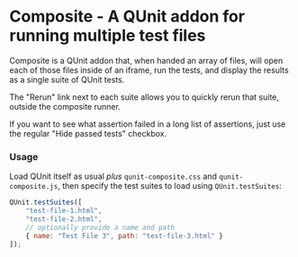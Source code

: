 Composite - A QUnit addon for running multiple test files
================================

Composite is a QUnit addon that, when handed an array of files, will
open each of those files inside of an iframe, run the tests, and
display the results as a single suite of QUnit tests.

The "Rerun" link next to each suite allows you to quickly rerun that suite,
outside the composite runner.

If you want to see what assertion failed in a long list of assertions,
just use the regular "Hide passed tests" checkbox.

### Usage ###

Load QUnit itself as usual _plus_ `qunit-composite.css` and `qunit-composite.js`,
then specify the test suites to load using `QUnit.testSuites`:

```js
QUnit.testSuites([
    "test-file-1.html",
    "test-file-2.html",
    // optionally provide a name and path
    { name: "Test File 3", path: "test-file-3.html" }
]);
```
